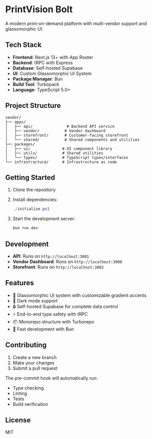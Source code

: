 # PrintVision Bolt

A modern print-on-demand platform with multi-vendor support and glassomorphic UI.

## Tech Stack

- **Frontend**: Next.js 13+ with App Router
- **Backend**: tRPC with Express
- **Database**: Self-hosted Supabase
- **UI**: Custom Glassomorphic UI System
- **Package Manager**: Bun
- **Build Tool**: Turbopack
- **Language**: TypeScript 5.0+

## Project Structure

```
vendor/
├── apps/
│   ├── api/               # Backend API service
│   ├── vendor/           # Vendor dashboard
│   ├── storefront/       # Customer-facing storefront
│   └── shared/           # Shared components and utilities
├── packages/
│   ├── ui/              # UI component library
│   ├── utils/           # Shared utilities
│   └── types/           # TypeScript types/interfaces
└── infrastructure/      # Infrastructure as code
```

## Getting Started

1. Clone the repository
2. Install dependencies:
   ```powershell
   ./initialize.ps1
   ```

3. Start the development server:
   ```bash
   bun run dev
   ```

## Development

- **API**: Runs on `http://localhost:3001`
- **Vendor Dashboard**: Runs on `http://localhost:3000`
- **Storefront**: Runs on `http://localhost:3002`

## Features

- 🎨 Glassomorphic UI system with customizable gradient accents
- 🌙 Dark mode support
- 🔒 Self-hosted Supabase for complete data control
- ⚡ End-to-end type safety with tRPC
- 📦 Monorepo structure with Turborepo
- 🚀 Fast development with Bun

## Contributing

1. Create a new branch
2. Make your changes
3. Submit a pull request

The pre-commit hook will automatically run:
- Type checking
- Linting
- Tests
- Build verification

## License

MIT
